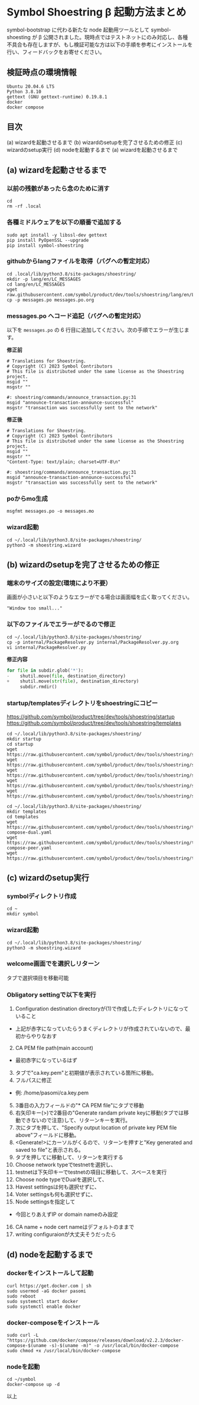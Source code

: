 # Symbol Shoestring β 起動方法まとめ

symbol-bootstrap に代わる新たな node 起動用ツールとして symbol-shoesting が β 公開されました。現時点ではテストネットにのみ対応し、各種不具合も存在しますが、もし検証可能な方は以下の手順を参考にインストールを行い、フィードバックをお寄せください。

## 検証時点の環境情報

```
Ubuntu 20.04.6 LTS 
Python 3.8.10
gettext (GNU gettext-runtime) 0.19.8.1
docker
docker compose
```

## 目次

(a) wizardを起動させるまで
(b) wizardのsetupを完了させるための修正
(c) wizardのsetup実行
(d) nodeを起動するまで 
(a) wizardを起動させるまで

## (a) wizardを起動させるまで

### 以前の残骸があったら念のために消す

```shell
cd 
rm -rf .local
```

### 各種ミドルウェアを以下の順番で追加する

```shell
sudo apt install -y libssl-dev gettext
pip install PyOpenSSL --upgrade
pip install symbol-shoestring
```

### githubからlangファイルを取得（バグへの暫定対応）

```
cd .local/lib/python3.8/site-packages/shoestring/
mkdir -p lang/en/LC_MESSAGES
cd lang/en/LC_MESSAGES
wget raw.githubusercontent.com/symbol/product/dev/tools/shoestring/lang/en/LC_MESSAGES/messages.po
cp -p messages.po messages.po.org
```

### messages.po へコード追記（バグへの暫定対応）

以下を `messages.po` の 6 行目に追加してください。次の手順でエラーが生じます。

**修正前**
```messages.po
# Translations for Shoestring.
# Copyright (C) 2023 Symbol Contributors
# This file is distributed under the same license as the Shoestring project.
msgid ""
msgstr ""

#: shoestring/commands/announce_transaction.py:31
msgid "announce-transaction-announce-successful"
msgstr "transaction was successfully sent to the network"
```

**修正後**
```messages.po
# Translations for Shoestring.
# Copyright (C) 2023 Symbol Contributors
# This file is distributed under the same license as the Shoestring project.
msgid ""
msgstr ""
"Content-Type: text/plain; charset=UTF-8\n"

#: shoestring/commands/announce_transaction.py:31
msgid "announce-transaction-announce-successful"
msgstr "transaction was successfully sent to the network"
```

### poからmo生成

```
msgfmt messages.po -o messages.mo
```

### wizard起動

```shell
cd ~/.local/lib/python3.8/site-packages/shoestring/
python3 -m shoestring.wizard
```

## (b) wizardのsetupを完了させるための修正

### 端末のサイズの設定(環境により不要）
画面が小さいと以下のようなエラーがでる場合は画面幅を広く取ってください。

```
"Window too small..."
```

### 以下のファイルでエラーがでるので修正

```
cd ~/.local/lib/python3.8/site-packages/shoestring/
cp -p internal/PackageResolver.py internal/PackageResolver.py.org
vi internal/PackageResolver.py
```

**修正内容**
```PackageResolver.py
for file in subdir.glob('*'):
-    shutil.move(file, destination_directory)
+    shutil.move(str(file), destination_directory)
     subdir.rmdir()
```

### startup/templatesディレクトリをshoestringにコピー
https://github.com/symbol/product/tree/dev/tools/shoestring/startup
https://github.com/symbol/product/tree/dev/tools/shoestring/templates 

```shell
cd ~/.local/lib/python3.8/site-packages/shoestring/
mkdir startup
cd startup
wget https://raw.githubusercontent.com/symbol/product/dev/tools/shoestring/startup/delayrestapi.sh
wget https://raw.githubusercontent.com/symbol/product/dev/tools/shoestring/startup/mongors.sh
wget https://raw.githubusercontent.com/symbol/product/dev/tools/shoestring/startup/startBroker.sh
wget https://raw.githubusercontent.com/symbol/product/dev/tools/shoestring/startup/startServer.sh
wget https://raw.githubusercontent.com/symbol/product/dev/tools/shoestring/startup/wait.sh

cd ~/.local/lib/python3.8/site-packages/shoestring/
mkdir templates
cd templates
wget https://raw.githubusercontent.com/symbol/product/dev/tools/shoestring/templates/docker-compose-dual.yaml
wget https://raw.githubusercontent.com/symbol/product/dev/tools/shoestring/templates/docker-compose-peer.yaml
wget https://raw.githubusercontent.com/symbol/product/dev/tools/shoestring/templates/nginx.conf.erb
```
 
## (c) wizardのsetup実行

### symbolディレクトリ作成

```
cd ~
mkdir symbol
```

### wizard起動

```
cd ~/.local/lib/python3.8/site-packages/shoestring/
python3 -m shoestring.wizard
```

### welcome画面で<setup>を選択しリターン
タブで選択項目を移動可能

### Obligatory settingで以下を実行

1. Configuration destination directoryが(1)で作成したディレクトリになっていること
  * 上記が赤字になっていたらうまくディレクトリが作成されていないので、最初からやりなおす
2. CA PEM file path(main account)
  * 最初赤字になっているはず
3. タブで"ca.key.pem"と初期値が表示されている箇所に移動。
4. フルパスに修正
  * 例: /home/pasomi/ca.key.pem
5. 3番目の入力フィールドの"* CA PEM file"にタブで移動
6. 右矢印キー(>)で2番目の"Generate randam private keyに移動(タブでは移動できないので注意)して、リターンキーを実行。
7. 次にタブを押して、"Specify output location of private key PEM file above"フィールドに移動。
8. <Generate!>にカーソルがくるので、リターンを押すと"Key generated and saved to file"と表示される。
9. タブを押して<Next>に移動して、リターンを実行する
10. Choose network typeでtestnetを選択し、<Next>
11. testnetは下矢印キーでtestnetの項目に移動して、スペースを実行
12. Choose node typeでDualを選択して、<Next>
13. Havest settingsは何も選択せずに、<Next>
14. Voter settingsも何も選択せずに、<Next>
15. Node settingsを指定して<Next>
  * 今回とりあえずIP or domain nameのみ設定
16. CA name + node cert nameはデフォルトのままで<Next>
17. writing configuraionが大丈夫そうだったら<Finish>

## (d) nodeを起動するまで

### dockerをインストールして起動

```
curl https://get.docker.com | sh
sudo usermod -aG docker pasomi
sudo reboot
sudo systemctl start docker
sudo systemctl enable docker
```

### docker-composeをインストール

```
sudo curl -L "https://github.com/docker/compose/releases/download/v2.2.3/docker-compose-$(uname -s)-$(uname -m)" -o /usr/local/bin/docker-compose
sudo chmod +x /usr/local/bin/docker-compose
```

### nodeを起動

```
cd ~/symbol
docker-compose up -d
```

以上
